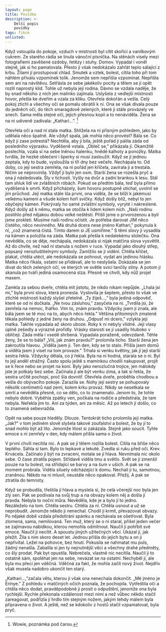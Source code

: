 ```yaml
---
layout: page
title: Povídka
description: >- 
    Delší popis
    povídky
tags: fikce
unlisted:
---
```


Když vstoupila do pokoje, vzduch v místnosti byl cítit skořicí a vanilkovým cukrem. Ze starého rádia se linula vánoční písnička. Na stěnách visely mezi fotografiemi zavěšené ozdoby, řetězy i stuhy. Domov. Vypadal i voněl stejně, jak si ho pamatovala. Přesto ji však nedokázalo zahřát teplo sálající z krbu. Žilami jí prostupoval chlad. Smutek a vztek, bolest, cítila toho při tom náhlém přívalu vzpomínek tolik. Jenomže sem nepřišla vzpomínat. Nepřišla sem ani na návštěvu. Setřásla ze sebe jakékoliv pocity a tělem se jí opět rozlil naprostý klid. Tohle už nebyla její rodina. Dávno se vzdala naděje, že by snad někoho z nich jen malinko zajímala. Uslyšela z vedlejší místnosti hovor, přešla ke dveřím a vzala za kliku. Otevřela dokořán a vešla. Celý pokoj ztichl a všechny oči se pomalu obrátili k ní. Ona se však dívala pouze do jedněch očí, do těch smaragdově zelených, které ji stále provázely ve snech. Sama měla stejné oči, jejich přesnou kopii a to nenáviděla. Žena se na ni udiveně zadívala: „Kathari…”. [^1]

Otevřela oči a nad ní stala matka. Shlížela na ni přísným pohledem, jako by udělala něco špatně. Ale vždyť spala, jak mohla něco provést? Bála se. Co když ji zase potrestá? Nechtěla, aby ji bila, ještě pořád ji pálila záda od posledního výprasku. Vyděšeně vstala. „Obleč se,” přikázala jí. Okamžitě poslechla, vzala si na sebe lněnou halenku, hnědé kalhoty a ponožky. Matka tvrdila, že hezké oblečení i šperky si musí zasloužit. Když se jí jednou zeptala, kdy to bude, vysloužila si tři dny bez večeře. Nechápala to. Od doby, co její sestra zemřela, na ni pořád jen křičela, zavírala ji a trestala. Ničím se neprovinila. Vždyť jí bylo jen osm. Starší žena se rozešla pryč a ona ji následovala. Šly v tichosti. Vyšly na dvůr a zadní brankou k lesu. Stál tam shluk lidí ve zvláštních róbách. Pokud se předtím bála, teď byla přímo vyděšená k smrti. Když přicházely, šum hovoru postupně utichal, uvolnil se jim průchod. Její matka stále šla první, ona viděla, že se blíží k jakémusi velkému kameni a všude kolem hoří svíčky. Když došly blíž, nebyl to jen obyčejný kámen. Pokrývaly ho samé zvláštní symboly, vyryté i nakreslené. Když došly až k němu, matka se otočila k lidem kolem nich. „Naši rodinu postihlo před nějakou dobou velké neštěstí. Přišli jsme o prvorozenou a byli jsme prokleti. Musíme naši rodinu očistit. Je potřeba darovat JIM něco čistého, něco nevinného. Má druhá dcera nese jméno Kathari,” pokynula k ní, „což znamená čistá. Tímto darem si JE usmíříme.” S těmi slovy ji vysadila na kámen a položila na záda. Matka pak přešla k nedalekému stolečku. Ona nevěděla, co se děje, nechápala, nedokázala si nijak matčina slova vysvětlit. Až do chvíle, než nad ní stanula s nožem v ruce. Vypadal jako dlouhý střep, popsaný nerozluštitelnými symboly. Zamlžilo se jí vidění. Chtěla křičet, plakat, chtěla utéct, ale nedokázala se pohnout, vydat ani jedinou hlásku. Matka něco říkala, ostatní se přidávali, ale to neslyšela. Dokázala se jen dívat do těch zelených očí, ve kterých ve světle svící tančily stíny. A potom jí skanula po tváři jediná osamocená slza. Přesně ve chvíli, kdy nůž projel masem.

Zamkla za sebou dveře, chtěla mít jistotu, že nikdo nikam nepůjde. „Lhala jsi mi,” byla první slova, která pronesla. Vyslovila je šeptem, přesto to však ve ztichlé místnosti každý slyšel zřetelně. „Ty žiješ…,” byla jediná odpověď, které se od ní dočkala. „Ne tvou zásluhou,” zasyčela na ni. „Tvrdila jsi, že zemřela na nemoc, lhářko. Vím to, znám pravdu. Vždycky jsem ji znala, ale bála jsem se tě moc na to, abych něco řekla.” Většina přítomných zmateně těkala pohledy z jedné ženy na druhou. „Odpusť mi dcero,” vzlykla její matka. Takhle vypadala až skoro uboze. Roky k ní nebyly vlídné. Její vlasy úplně zešedly a výrazně prořídly. Vrásky starostí se jí usadily hluboko v obličeji. Záda měla i vsedě shrbená. Vypadala poraženě, odevzdaně. Téhle ženy, že se to bála? „Víš, jak znám pravdu?” prolomila ticho. Starší žena jen zakroutila hlavou. „Viděla jsem ji. Ten den, kdy se to stalo. Přišla jsem domů a viděla jsem ji viset na tom provaze.” Trhala si venku květiny, jak jí její starší sestra řekla. Vždycky dělala, co jí řekla. Byla na ni hodná, starala se o ni. Byl to její anděl strážný. Často spolu ještě s maminkou chodili nakupovat, projít se k řece nebo se projet na koni. Byly jako nerozlučná trojice, jen málokdy jste je potkaly bez sebe. Začínala jí ale být venku zima, a tak si řekla, že sestra určitě pochopí, proč šla dovnitř. Otevřela dveře, proběhla chodbou a vešla do obývacího pokoje. Zarazila se. Nohy její sestry se pohupovaly několik centimetrů nad zemí, kolem krku provaz. Nikdy se nesetkala se smrtí a nevěděla přesně, co se dělo, co to znamenalo. Jenom to, že tohle nebylo dobré. Vyběhla zpátky ven, počkala na rodiče a předstírala, že tam nebyla. Neřekla jim to. Ani za týden, ani za měsíc. Až po letech jí došlo, co to znamená sebevražda.

Opět na sebe pouze hleděly. Dlouze. Tentokrát ticho prolomila její matka. „Jak?” v tom jediném slově slyšela takové zoufalství a bolest, že by jí to snad mohlo být až líto. Jenomže lítost si zakázala. Stejně jako soucit. Tyhle emoce s ní zemřely v den, kdy málem přišla sama o život.

V první chvíli necítila nic. A pak se jí tělem rozlila bolest. Cítila na břiše něco teplého. Sáhla si tam. Bylo to lepkavé a tekuté. Zvedla si ruku před oči. Krev. Krvácela. Začínalo jí být na zvracení, motala se jí hlava. Nevnímala nic okolo sebe. O čase ztratila pojem. Střídavě viděla tmu a světlo. Svět se jí zmenšil pouze na tu bolest, na střídající se barvy a na šum v uších. A pak se na moment probrala. Viděla siluety odcházející k domu. Nechali ji tu, samotnou, zraněnou. Někdo na ni mluvil, neustále něco opakoval. Přežij. A pak se ztratila do temnoty.

Když se probudila, třeštila jí hlava a myslela si, že celá včerejší noc byla jen zlý sen. Pak se podívala na svůj trup a na obvazy kolem něj a došla jí pravda. Nebyla to noční můra. Nevěděla, kde je a bylo jí to jedno. Nezáleželo na tom. Chtěla sestru. Chtěla za ní. Chtěla usnout a už se neprobudit. Jenomže někdo ji nenechal. Chodil ji krmit, převazovat obvazy. Po nějaké době vzdala předstírání spánku a nechávala se ošetřovat. Byla zlomená, sama, nemilovaná. Ten muž, který se o ni staral, přišel jeden večer se zajímavou nabídkou, kterou nemohla odmítnout. Naučil ji pohřbít své emoce. Naučil ji necítit. A spoustu jiných užitečných věcí. Ukázal jí, jak přežít. Žila s ním skoro deset let. Jednou přišla do jejich bytu a on ji nepřivítal. Ležel na pohovce, bez hnutí. Pokusila se nahmatat mu puls, žádný nenašla. Zabalila si jen ty nejnutnější věci a všechny drahé předměty, co šly prodat. Pak byt opustila. Nebrečela, vlastně nic necítila. Naučil ji to ostatně sám, spoléhat jen na sebe, nevázat se na ostatní. Nechyběl jí, ale byla mu přeci jen vděčná. Vděčná za fakt, že mohla začít nový život. Nejdřív však musela nadobro ukončit ten starý.

„Kathari…,”začala větu, kterou ji však ona nenechala dokončit. „Mé jméno je Erínye.” Z pohledu v matčiných očích poznala, že pochopila. Vytřeštila oči a chtěla něco dodat, pravděpodobně ji prosit o odpuštění, jenomže ona byla rychlejší. Rychle překonala vzdálenost mezi nimi a než vůbec někdo stačil zareagovat, podřízla jí hrdlo tím stejným nožem, jakým tehdy málem byla připravena o život. A ještě, než se kdokoliv z hostů stačil vzpamatovat, byla pryč.

[^1]: Wowie, poznámka pod čarou.